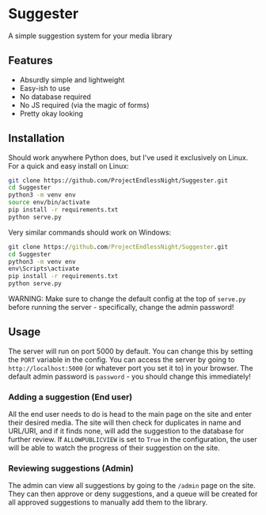 # Suggester

A simple suggestion system for your media library

## Features

- Absurdly simple and lightweight
- Easy-ish to use
- No database required
- No JS required (via the magic of forms)
- Pretty okay looking

## Installation

Should work anywhere Python does, but I've used it exclusively on Linux. For a quick and easy install on Linux:

```sh
git clone https://github.com/ProjectEndlessNight/Suggester.git
cd Suggester
python3 -m venv env
source env/bin/activate
pip install -r requirements.txt
python serve.py
```

Very similar commands should work on Windows:

```bat
git clone https://github.com/ProjectEndlessNight/Suggester.git
cd Suggester
python3 -m venv env
env\Scripts\activate
pip install -r requirements.txt
python serve.py
```

WARNING: Make sure to change the default config at the top of `serve.py` before running the server - specifically, change the admin password!

## Usage

The server will run on port 5000 by default. You can change this by setting the `PORT` variable in the config. You can access the server by going to `http://localhost:5000` (or whatever port you set it to) in your browser. The default admin password is `password` - you should change this immediately! 

### Adding a suggestion (End user)

All the end user needs to do is head to the main page on the site and enter their desired media. The site will then check for duplicates in name and URL/URI, and if it finds none, will add the suggestion to the database for further review. If `ALLOWPUBLICVIEW` is set to `True` in the configuration, the user will be able to watch the progress of their suggestion on the site.

### Reviewing suggestions (Admin)

The admin can view all suggestions by going to the `/admin` page on the site. They can then approve or deny suggestions, and a queue will be created for all approved suggestions to manually add them to the library.
